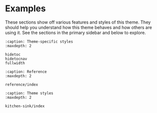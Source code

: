 # Examples

These sections show off various features and styles of this theme. They should help you understand how this theme behaves and how others are using it. See the sections in the primary sidebar and below to explore.

```{toctree}
:caption: Theme-specific styles
:maxdepth: 2

hidetoc
hidetocnav
fullwidth
```

```{toctree}
:caption: Reference
:maxdepth: 2

reference/index
```

```{toctree}
:caption: Theme styles
:maxdepth: 2

kitchen-sink/index
```
